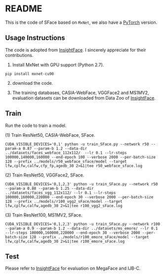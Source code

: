 # README
This is the code of SFace based on `MxNet`, we also have a [PyTorch](https://github.com/zhongyy/SFace/tree/main/SFace_torch) version. 

## Usage Instructions

The code is adopted from [InsightFace](https://github.com/deepinsight/insightface). I sincerely appreciate for their contributions.

1. Install MxNet with GPU support (Python 2.7).

```
pip install mxnet-cu90
```
2. download the code.

3. The training databases, CASIA-WebFace, VGGFace2 and MS1MV2, evaluation datasets can be downloaded from Data Zoo of [InsightFace](https://github.com/deepinsight/insightface).  

## Train
Run the code to train a model.

(1) Train ResNet50, CASIA-WebFace, SFace.
```
CUDA_VISIBLE_DEVICES='0,1' python -u train_SFace.py --network r50 --param-a 0.87 --param-b 1.2 --data-dir ../datasets/faces_webface_112x112/  --lr 0.1 --lr-steps 100000,140000,160000 --end-epoch 100 --verbose 2000 --per-batch-size 128 --prefix ../models/r50_webface_sface/model --target lfw,cplfw,calfw,cfp_fp,agedb_30 2>&1|tee r50_webface_sface.log
```
(2) Train ResNet50, VGGFace2, SFace.
```
CUDA_VISIBLE_DEVICES='0,1,2,3' python -u train_SFace.py --network r50 --param-a 0.88 --param-b 1.25 --data-dir ../datasets/faces_vgg_112x112/ --lr 0.1 --lr-steps 100000,160000,220000 --end-epoch 30 --verbose 2000 --per-batch-size 128 --prefix ../models/r100_vgg2_sFace/model --target  lfw,cplfw,calfw,agedb_30 2>&1|tee r100_vgg2_sFace.log
```
(3) Train ResNet100, MS1MV2, SFace.
```
CUDA_VISIBLE_DEVICES='0,1,2,3' python -u train_SFace.py --network r100 --param-a 0.9 --param-b 1.2 --data-dir ../datasets/ms_emore/ --lr 0.1 --lr-steps 100000,160000,220000 --end-epoch 30 --verbose 2000 --per-batch-size 128 --prefix ../models/r100_emore_sFace/model --target  lfw,cplfw,calfw,agedb_30 2>&1|tee r100_emore_sFace.log

```
## Test
Please refer to [InsightFace](https://github.com/deepinsight/insightface) for evaluation on MegaFace and IJB-C.

